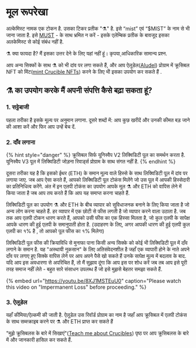 # मूल रूपरेखा

अल्केमिस्ट नामक एक टोकन है. उसका टिकर प्रतीक "⚗️" है. इसे “mist” एवं “$MIST” के नाम से भी जाना जाता है. इसे [MUST](https://www.coingecko.com/en/coins/must) - के साथ भ्रमित न करें - इसके एलेम्बिक प्रतीक के बावजूद इसका अलकेमिस्ट से कोई संबंध नहीं है.

⚗️ क्या फायदा है? मैं इसका उत्तर देने के लिए यहां नहीं हूं। कृपया[ ](faq.md)आधिकारिक सामान्य प्रश्न.

आप अन्य सिक्कों के साथ ⚗️ को भी दांव पर लगा सकते हैं, और आप ऐलूडेल\([Aludel](the-basic-outline.md#3-aludel)\)  प्रोग्राम में क्रूसिबल NFT को मिंट\([mint Crucible NFTs](crucible/teach-me-about-crucibles.md)\) करने के लिए भी इसका उपयोग कर सकते हैं .

## ⚗️ का उपयोग करके मैं अपनी संपत्ति कैसे बढ़ा सकता हूं?

### 1. सट्टेबाजी

पहला तरीका है इसके मूल्य पर अनुमान लगाना. दूसरे शब्दों में: आप कुछ खरीदें और उनकी कीमत बड़ जाने की आशा करें और फिर आप उन्हें बेच दें.

### 2. दाँव लगाना 

{% hint style="danger" %}
‌क्रूसिबल सिर्फ यूनिस्वैप V2 लिक्विडिटी पूल का समर्थन करता है. यूनिस्वैप V3 पूल में लिक्विडिटी जोड़ना रिवार्ड्स प्रोग्राम के साथ संगत नहीं है.
{% endhint %}

दूसरा तरीका यह है कि इसको ईथर \(ETH\) के समान मूल्य वाले हिस्से के साथ लिक्विडिटी पूल में दांव पर लगाया जाए. जब आप ऐसा करते हैं, आपको लिक्विडिटी पूल टोकंस मिलेंगे जो उस पूल में आपकी हिस्सेदारी का प्रतिनिधित्व करेंगे. अंत में इन एलपी टोकंस का उपयोग आपके मूल ⚗️ और ETH को वापिस लेने में किया जाता है जब आप तय करते हैं कि आप यह समाप्त करना चाहते हैं.

लिक्विडिटी पूल का उपयोग ⚗️ और ETH के बीच व्यापार को सुविधाजनक बनाने के लिए किया जाता है जो अन्य लोग करना चाहते हैं. हर व्यापार में एक छोटी से फीस लगती है जो व्यापार करने वाला उठाता है. जब तक आप एलपी टोकन धारण करते हैं, आपको उसी फीस का एक हिस्सा मिलता है, जो कुल एलपी के सापेक्ष आपके धारण की हुई एलपी के समानुपाती होता है. \(उदाहरण के लिए, अगर आपकी धारण की हुई एलपी कुल एलपी का १% है , तो आपको पूल फीस का १% मिलेगा\)   


लिक्विडिटी पूल फीस की क्रियाविधि से मुनाफा पाना किसी अन्य सिक्के को कोई भी लिक्विडिटी पूल में दाँव लगाने के समान है. यह "अस्थायी नुकसान" के लिए अतिसंवेदनशील है जहाँ एक व्यापारी होने के नाते अपने दाँव पर लगाए हुए सिक्के वापिस लेने पर आप अपने पैसे खो सकते हैं उनके सापेक्ष मूल्य में बदलाव के बाद. यदि आप इस अवधारणा से अपरिचित हैं, तो मैं सुझाव दूंगा कि आप इस पर शोध करें जब तब आप इसे पूरी तरह समाज नहीं लेते - बहुत सारे संसाधन उपलब्ध हैं जो इसे मुझसे बेहतर समझा सकते हैं.

{% embed url="https://youtu.be/8XJ1MSTEuU0" caption="Please watch this video on \"Impermanent Loss\" before proceeding." %}

### 3. ‌ऐलूडेल

यहाँ कीमिया/ऐल्कमी की जाती है. ‌ऐलूडेल उस रिवॉर्ड प्रोग्राम का नाम है जहाँ आप क्रूसिबल में एलपी टोकंस के साथ सब्स्क्राइब करने पर ⚗️ और ETH प्राप्त कर सकते हैं 

"मुझे क्रूसिबलस के बारे में सिखाएं"\([Teach me about Crucibles](crucible/teach-me-about-crucibles.md)\) पृष्ठ पर आप क्रूसिबलस के बारे में और जानकारी हासिल कर सकते हैं.

